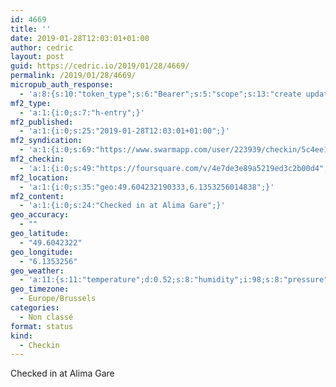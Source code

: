 ```yaml
---
id: 4669
title: ''
date: 2019-01-28T12:03:01+01:00
author: cedric
layout: post
guid: https://cedric.io/2019/01/28/4669/
permalink: /2019/01/28/4669/
micropub_auth_response:
  - 'a:8:{s:10:"token_type";s:6:"Bearer";s:5:"scope";s:13:"create update";s:2:"me";s:18:"https://cedric.io/";s:9:"issued_by";s:45:"https://cedric.io/wp-json/indieauth/1.0/token";s:9:"client_id";s:27:"https://ownyourswarm.p3k.io";s:9:"issued_at";i:1542614471;s:4:"user";i:1;s:13:"last_accessed";i:1548673398;}'
mf2_type:
  - 'a:1:{i:0;s:7:"h-entry";}'
mf2_published:
  - 'a:1:{i:0;s:25:"2019-01-28T12:03:01+01:00";}'
mf2_syndication:
  - 'a:1:{i:0;s:69:"https://www.swarmapp.com/user/223939/checkin/5c4ee16561e53b002c1a27b3";}'
mf2_checkin:
  - 'a:1:{i:0;s:49:"https://foursquare.com/v/4e7de3e89a5219ed3c2b00d4";}'
mf2_location:
  - 'a:1:{i:0;s:35:"geo:49.604232190333,6.1353256014838";}'
mf2_content:
  - 'a:1:{i:0;s:24:"Checked in at Alima Gare";}'
geo_accuracy:
  - ""
geo_latitude:
  - "49.6042322"
geo_longitude:
  - "6.1353256"
geo_weather:
  - 'a:11:{s:11:"temperature";d:0.52;s:8:"humidity";i:98;s:8:"pressure";i:995;s:10:"cloudiness";i:75;s:4:"wind";a:2:{s:5:"speed";d:8.2;s:6:"degree";i:270;}s:7:"summary";s:10:"light snow";s:4:"icon";s:7:"wi-snow";s:4:"snow";d:0.25;s:10:"visibility";i:4000;s:7:"sunrise";s:25:"2019-01-28T08:13:16+01:00";s:6:"sunset";s:25:"2019-01-28T17:23:24+01:00";}'
geo_timezone:
  - Europe/Brussels
categories:
  - Non classé
format: status
kind:
  - Checkin
---
```

Checked in at Alima Gare